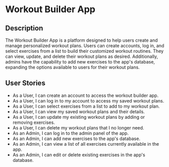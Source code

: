 # Workout Builder App

## Description
The Workout Builder App is a platform designed to help users create and manage personalized workout plans. Users can create accounts, log in, and select exercises from a list to build their customized workout routines. They can view, update, and delete their workout plans as desired. Additionally, admins have the capability to add new exercises to the app's database, expanding the options available to users for their workout plans.

## User Stories
- As a User, I can create an account to access the workout builder app.
- As a User, I can log in to my account to access my saved workout plans.
- As a User, I can select exercises from a list to add to my workout plan.
- As a User, I can view my saved workout plans and their details.
- As a User, I can update my existing workout plans by adding or removing exercises.
- As a User, I can delete my workout plans that I no longer need.
- As an Admin, I can log in to the admin panel of the app.
- As an Admin, I can add new exercises to the app's database.
- As an Admin, I can view a list of all exercises currently available in the app.
- As an Admin, I can edit or delete existing exercises in the app's database.

